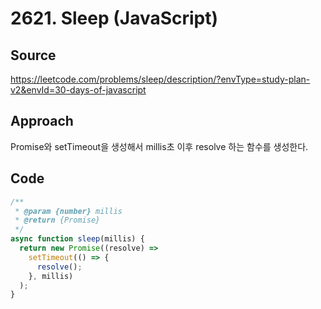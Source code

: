 # 2621. Sleep (JavaScript)

## Source

https://leetcode.com/problems/sleep/description/?envType=study-plan-v2&envId=30-days-of-javascript

## Approach

Promise와 setTimeout을 생성해서 millis초 이후 resolve 하는 함수를 생성한다.

## Code

```javascript
/**
 * @param {number} millis
 * @return {Promise}
 */
async function sleep(millis) {
  return new Promise((resolve) =>
    setTimeout(() => {
      resolve();
    }, millis)
  );
}
```
